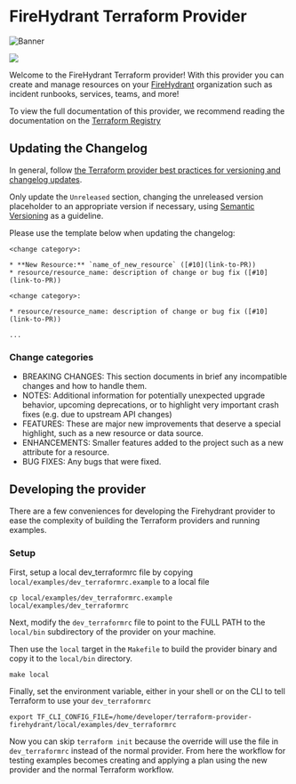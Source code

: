 # FireHydrant Terraform Provider

![Banner](images/terraform-firehydrant.png)

![](https://github.com/firehydrant/terraform-provider-firehydrant/actions/workflows/ci.yml/badge.svg)

Welcome to the FireHydrant Terraform provider! With this provider you can create and manage resources on your [FireHydrant](https://www.firehydrant.io) organization such as incident runbooks, services, teams, and more!

To view the full documentation of this provider, we recommend reading the documentation on the [Terraform Registry](https://registry.terraform.io/providers/firehydrant/firehydrant/latest)

## Updating the Changelog

In general, follow
[the Terraform provider best practices for versioning and changelog updates](https://www.terraform.io/plugin/sdkv2/best-practices/versioning).

Only update the `Unreleased` section, changing the unreleased version placeholder to an appropriate version if necessary,
using [Semantic Versioning](https://semver.org/) as a guideline.

Please use the template below when updating the changelog:
```
<change category>:

* **New Resource:** `name_of_new_resource` ([#10](link-to-PR))
* resource/resource_name: description of change or bug fix ([#10](link-to-PR))

<change category>:

* resource/resource_name: description of change or bug fix ([#10](link-to-PR))

...
```

### Change categories

- BREAKING CHANGES: This section documents in brief any incompatible changes and how to handle them.
- NOTES: Additional information for potentially unexpected upgrade behavior, upcoming deprecations, or to highlight very important crash fixes (e.g. due to upstream API changes)
- FEATURES: These are major new improvements that deserve a special highlight, such as a new resource or data source.
- ENHANCEMENTS: Smaller features added to the project such as a new attribute for a resource.
- BUG FIXES: Any bugs that were fixed.

## Developing the provider

There are a few conveniences for developing the Firehydrant provider to ease the complexity of building the Terraform
providers and running examples.

### Setup

First, setup a local dev_terraformrc file by copying `local/examples/dev_terraformrc.example` to a local file

```shell
cp local/examples/dev_terraformrc.example local/examples/dev_terraformrc
```

Next, modify the `dev_terraformrc` file to point to the FULL PATH to the `local/bin` subdirectory of the provider on your machine.

Then use the `local` target in the `Makefile` to build the provider binary and copy it to the `local/bin` directory.

```shell
make local
```

Finally, set the environment variable, either in your shell or on the CLI to tell Terraform to use your `dev_terraformrc`


```shell
export TF_CLI_CONFIG_FILE=/home/developer/terraform-provider-firehydrant/local/examples/dev_terraformrc
```

Now you can skip `terraform init` because the override will use the file in `dev_terraformrc` instead of the normal provider. From
here the workflow for testing examples becomes creating and applying a plan using the new provider and the normal
Terraform workflow.
